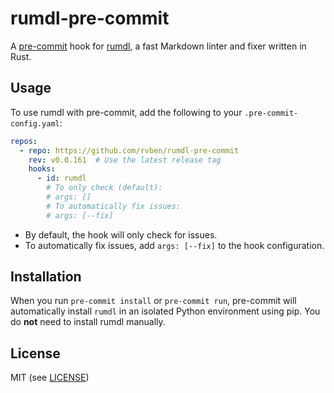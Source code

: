 # rumdl-pre-commit

A [pre-commit](https://pre-commit.com/) hook for [rumdl](https://github.com/rvben/rumdl), a fast Markdown linter and fixer written in Rust.

## Usage

To use rumdl with pre-commit, add the following to your `.pre-commit-config.yaml`:

```yaml
repos:
  - repo: https://github.com/rvben/rumdl-pre-commit
    rev: v0.0.161  # Use the latest release tag
    hooks:
      - id: rumdl
        # To only check (default):
        # args: []
        # To automatically fix issues:
        # args: [--fix]
```

- By default, the hook will only check for issues.
- To automatically fix issues, add `args: [--fix]` to the hook configuration.

## Installation

When you run `pre-commit install` or `pre-commit run`, pre-commit will automatically install `rumdl` in an isolated Python environment using pip. You do **not** need to install rumdl manually.

## License

MIT (see [LICENSE](LICENSE)) 